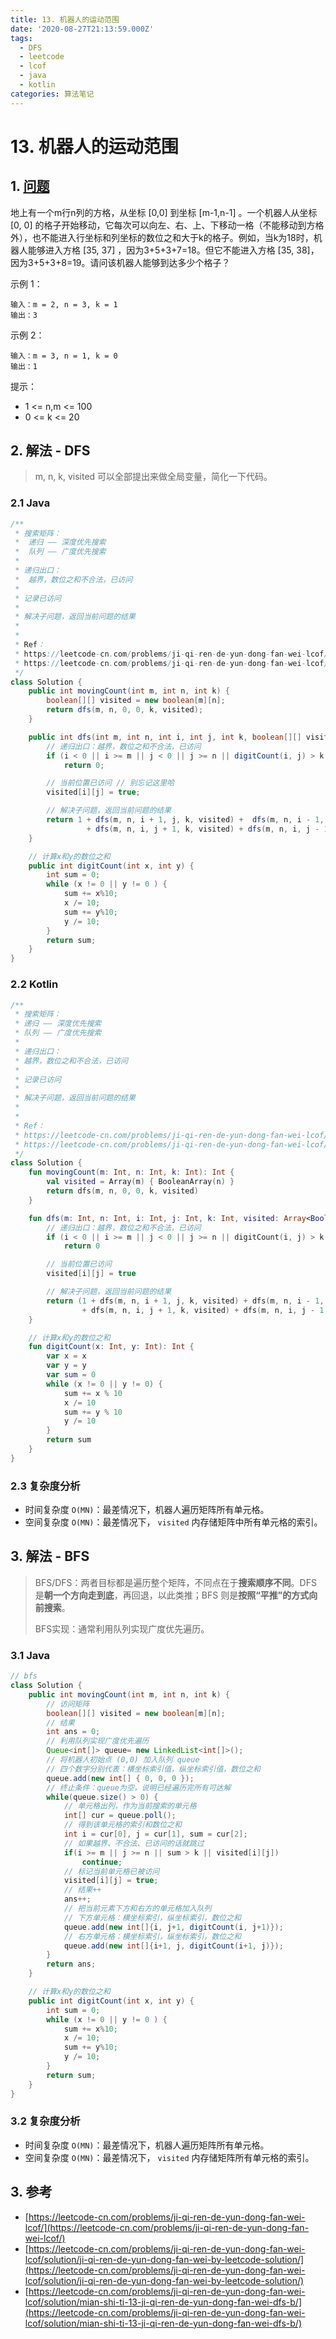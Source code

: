 ```yaml
---
title: 13. 机器人的运动范围
date: '2020-08-27T21:13:59.000Z'
tags:
  - DFS
  - leetcode
  - lcof
  - java
  - kotlin
categories: 算法笔记
---
```


# 13. 机器人的运动范围

## 1. [问题](https://leetcode-cn.com/problems/ji-qi-ren-de-yun-dong-fan-wei-lcof/)

地上有一个m行n列的方格，从坐标 \[0,0\] 到坐标 \[m-1,n-1\] 。一个机器人从坐标 \[0, 0\] 的格子开始移动，它每次可以向左、右、上、下移动一格（不能移动到方格外），也不能进入行坐标和列坐标的数位之和大于k的格子。例如，当k为18时，机器人能够进入方格 \[35, 37\] ，因为3+5+3+7=18。但它不能进入方格 \[35, 38\]，因为3+5+3+8=19。请问该机器人能够到达多少个格子？ 

示例 1：

```text
输入：m = 2, n = 3, k = 1
输出：3
```

示例 2：

```text
输入：m = 3, n = 1, k = 0
输出：1
```

提示：

* 1 &lt;= n,m &lt;= 100
* 0 &lt;= k &lt;= 20

## 2. 解法 - DFS

> m, n, k, visited 可以全部提出来做全局变量，简化一下代码。

### 2.1 Java

```java
/**
 * 搜索矩阵：
 *  递归 —— 深度优先搜索
 *  队列 —— 广度优先搜索
 * 
 * 递归出口：
 *  越界，数位之和不合法，已访问
 * 
 * 记录已访问
 * 
 * 解决子问题，返回当前问题的结果
 * 
 * 
 * Ref：
 * https://leetcode-cn.com/problems/ji-qi-ren-de-yun-dong-fan-wei-lcof/solution/ji-qi-ren-de-yun-dong-fan-wei-by-leetcode-solution/
 * https://leetcode-cn.com/problems/ji-qi-ren-de-yun-dong-fan-wei-lcof/
 */
class Solution {
    public int movingCount(int m, int n, int k) {
        boolean[][] visited = new boolean[m][n];
        return dfs(m, n, 0, 0, k, visited);
    }

    public int dfs(int m, int n, int i, int j, int k, boolean[][] visited) {
        // 递归出口：越界，数位之和不合法，已访问
        if (i < 0 || i >= m || j < 0 || j >= n || digitCount(i, j) > k || visited[i][j]) 
            return 0;

        // 当前位置已访问 // 别忘记这里哈
        visited[i][j] = true;

        // 解决子问题，返回当前问题的结果
        return 1 + dfs(m, n, i + 1, j, k, visited) +  dfs(m, n, i - 1, j, k, visited)
                 + dfs(m, n, i, j + 1, k, visited) + dfs(m, n, i, j - 1, k, visited);
    }

    // 计算x和y的数位之和
    public int digitCount(int x, int y) {
        int sum = 0;
        while (x != 0 || y != 0 ) {
            sum += x%10;
            x /= 10;
            sum += y%10;
            y /= 10;
        }
        return sum;
    }
}
```

### 2.2 Kotlin

```kotlin
/**
 * 搜索矩阵：
 * 递归 —— 深度优先搜索
 * 队列 —— 广度优先搜索
 *
 * 递归出口：
 * 越界，数位之和不合法，已访问
 *
 * 记录已访问
 *
 * 解决子问题，返回当前问题的结果
 *
 *
 * Ref：
 * https://leetcode-cn.com/problems/ji-qi-ren-de-yun-dong-fan-wei-lcof/solution/ji-qi-ren-de-yun-dong-fan-wei-by-leetcode-solution/
 * https://leetcode-cn.com/problems/ji-qi-ren-de-yun-dong-fan-wei-lcof/
 */
class Solution {
    fun movingCount(m: Int, n: Int, k: Int): Int {
        val visited = Array(m) { BooleanArray(n) }
        return dfs(m, n, 0, 0, k, visited)
    }

    fun dfs(m: Int, n: Int, i: Int, j: Int, k: Int, visited: Array<BooleanArray>): Int {
        // 递归出口：越界，数位之和不合法，已访问
        if (i < 0 || i >= m || j < 0 || j >= n || digitCount(i, j) > k || visited[i][j])
            return 0

        // 当前位置已访问
        visited[i][j] = true

        // 解决子问题，返回当前问题的结果
        return (1 + dfs(m, n, i + 1, j, k, visited) + dfs(m, n, i - 1, j, k, visited)
                + dfs(m, n, i, j + 1, k, visited) + dfs(m, n, i, j - 1, k, visited))
    }

    // 计算x和y的数位之和
    fun digitCount(x: Int, y: Int): Int {
        var x = x
        var y = y
        var sum = 0
        while (x != 0 || y != 0) {
            sum += x % 10
            x /= 10
            sum += y % 10
            y /= 10
        }
        return sum
    }
}
```

### 2.3 复杂度分析

* 时间复杂度 `O(MN)`：最差情况下，机器人遍历矩阵所有单元格。
* 空间复杂度 `O(MN)`：最差情况下， `visited` 内存储矩阵中所有单元格的索引。

## 3. 解法 - BFS

> BFS/DFS：两者目标都是遍历整个矩阵，不同点在于**搜索顺序不同**。DFS 是**朝一个方向走到底**，再回退，以此类推；BFS 则是**按照“平推”的方式向前搜索**。
>
> BFS实现：通常利用队列实现广度优先遍历。

### 3.1 Java

```java
// bfs
class Solution {
    public int movingCount(int m, int n, int k) {
        // 访问矩阵
        boolean[][] visited = new boolean[m][n];
        // 结果
        int ans = 0;
        // 利用队列实现广度优先遍历
        Queue<int[]> queue= new LinkedList<int[]>();
        // 将机器人初始点 (0,0) 加入队列 queue
        // 四个数字分别代表：横坐标索引值，纵坐标索引值，数位之和
        queue.add(new int[] { 0, 0, 0 });
        // 终止条件：queue为空，说明已经遍历完所有可达解
        while(queue.size() > 0) {
            // 单元格出列，作为当前搜索的单元格
            int[] cur = queue.poll();
            // 得到该单元格的索引和数位之和
            int i = cur[0], j = cur[1], sum = cur[2];
            // 如果越界、不合法、已访问的话就跳过
            if(i >= m || j >= n || sum > k || visited[i][j]) 
                continue;
            // 标记当前单元格已被访问
            visited[i][j] = true;
            // 结果++
            ans++;
            // 把当前元素下方和右方的单元格加入队列
            // 下方单元格：横坐标索引，纵坐标索引，数位之和
            queue.add(new int[]{i, j+1, digitCount(i, j+1)});
            // 右方单元格：横坐标索引，纵坐标索引，数位之和
            queue.add(new int[]{i+1, j, digitCount(i+1, j)});
        }
        return ans;
    }

    // 计算x和y的数位之和
    public int digitCount(int x, int y) {
        int sum = 0;
        while (x != 0 || y != 0 ) {
            sum += x%10;
            x /= 10;
            sum += y%10;
            y /= 10;
        }
        return sum;
    }
}
```

### 3.2 复杂度分析

* 时间复杂度 `O(MN)`：最差情况下，机器人遍历矩阵所有单元格。
* 空间复杂度 `O(MN)`：最差情况下， `visited` 内存储矩阵所有单元格的索引。

## 3. 参考

* [https://leetcode-cn.com/problems/ji-qi-ren-de-yun-dong-fan-wei-lcof/](https://leetcode-cn.com/problems/ji-qi-ren-de-yun-dong-fan-wei-lcof/)
* [https://leetcode-cn.com/problems/ji-qi-ren-de-yun-dong-fan-wei-lcof/solution/ji-qi-ren-de-yun-dong-fan-wei-by-leetcode-solution/](https://leetcode-cn.com/problems/ji-qi-ren-de-yun-dong-fan-wei-lcof/solution/ji-qi-ren-de-yun-dong-fan-wei-by-leetcode-solution/)
* [https://leetcode-cn.com/problems/ji-qi-ren-de-yun-dong-fan-wei-lcof/solution/mian-shi-ti-13-ji-qi-ren-de-yun-dong-fan-wei-dfs-b/](https://leetcode-cn.com/problems/ji-qi-ren-de-yun-dong-fan-wei-lcof/solution/mian-shi-ti-13-ji-qi-ren-de-yun-dong-fan-wei-dfs-b/)

